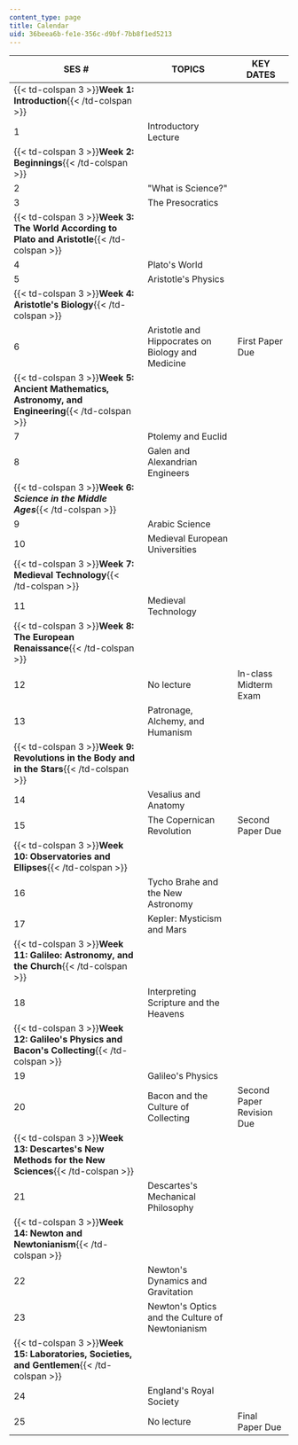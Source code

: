```yaml
---
content_type: page
title: Calendar
uid: 36beea6b-fe1e-356c-d9bf-7bb8f1ed5213
---
```


| SES # | TOPICS | KEY DATES |
| --- | --- | --- |
| {{< td-colspan 3 >}}**Week 1: Introduction**{{< /td-colspan >}} |||
| 1 | Introductory Lecture | &nbsp; |
| {{< td-colspan 3 >}}**Week 2: Beginnings**{{< /td-colspan >}} |||
| 2 | "What is Science?" | &nbsp; |
| 3 | The Presocratics | &nbsp; |
| {{< td-colspan 3 >}}**Week 3: The World According to Plato and Aristotle**{{< /td-colspan >}} |||
| 4 | Plato's World | &nbsp; |
| 5 | Aristotle's Physics | &nbsp; |
| {{< td-colspan 3 >}}**Week 4: Aristotle's Biology**{{< /td-colspan >}} |||
| 6 | Aristotle and Hippocrates on Biology and Medicine | First Paper Due |
| {{< td-colspan 3 >}}**Week 5: Ancient Mathematics, Astronomy, and Engineering**{{< /td-colspan >}} |||
| 7 | Ptolemy and Euclid | &nbsp; |
| 8 | Galen and Alexandrian Engineers | &nbsp; |
| {{< td-colspan 3 >}}**Week 6: _Science in the Middle Ages_**{{< /td-colspan >}} |||
| 9 | Arabic Science | &nbsp; |
| 10 | Medieval European Universities | &nbsp; |
| {{< td-colspan 3 >}}**Week 7: Medieval Technology**{{< /td-colspan >}} |||
| 11 | Medieval Technology | &nbsp; |
| {{< td-colspan 3 >}}**Week 8: The European Renaissance**{{< /td-colspan >}} |||
| 12 | No lecture | In-class Midterm Exam |
| 13 | Patronage, Alchemy, and Humanism | &nbsp; |
| {{< td-colspan 3 >}}**Week 9: Revolutions in the Body and in the Stars**{{< /td-colspan >}} |||
| 14 | Vesalius and Anatomy | &nbsp; |
| 15 | The Copernican Revolution | Second Paper Due |
| {{< td-colspan 3 >}}**Week 10: Observatories and Ellipses**{{< /td-colspan >}} |||
| 16 | Tycho Brahe and the New Astronomy | &nbsp; |
| 17 | Kepler: Mysticism and Mars | &nbsp; |
| {{< td-colspan 3 >}}**Week 11: Galileo: Astronomy, and the Church**{{< /td-colspan >}} |||
| 18 | Interpreting Scripture and the Heavens | &nbsp; |
| {{< td-colspan 3 >}}**Week 12: Galileo's Physics and Bacon's Collecting**{{< /td-colspan >}} |||
| 19 | Galileo's Physics | &nbsp; |
| 20 | Bacon and the Culture of Collecting | Second Paper Revision Due |
| {{< td-colspan 3 >}}**Week 13: Descartes's New Methods for the New Sciences**{{< /td-colspan >}} |||
| 21 | Descartes's Mechanical Philosophy | &nbsp; |
| {{< td-colspan 3 >}}**Week 14: Newton and Newtonianism**{{< /td-colspan >}} |||
| 22 | Newton's Dynamics and Gravitation | &nbsp; |
| 23 | Newton's Optics and the Culture of Newtonianism | &nbsp; |
| {{< td-colspan 3 >}}**Week 15: Laboratories, Societies, and Gentlemen**{{< /td-colspan >}} |||
| 24 | England's Royal Society | &nbsp; |
| 25 | No lecture | Final Paper Due